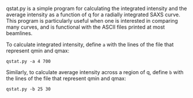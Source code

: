 
qstat.py is a simple program for calculating the integrated intensity and the average intensity as a function of q for a radially integrated SAXS curve. This program is particularly useful when one is interested in comparing many curves, and is functional with the ASCII files printed at most beamlines. 

To calculate integrated intensity, define `a` with the lines of the file that represent qmin and qmax:
```
qstat.py -a 4 700
```
Similarly, to calculate average intensity across a region of q, define `b` with the lines of the file that represent qmin and qmax:
```
qstat.py -b 25 30 
```
